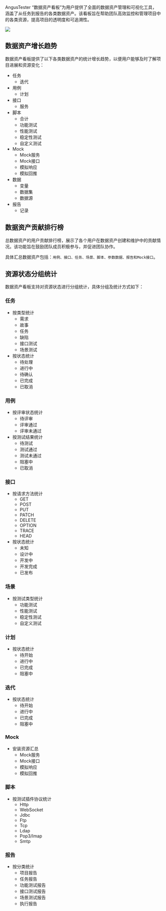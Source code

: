[//]: # (数据资产看板)

[//]: # (=====)

AngusTester “数据资产看板”为用户提供了全面的数据资产管理和可视化工具，涵盖了从任务到报告的各类数据资产。该看板旨在帮助团队高效监控和管理项目中的各类资源，提高项目的透明度和可追溯性。

![](https://bj-c1-prod-files.xcan.cloud/storage/pubapi/v1/file/kanban-dataassets.png?fid=251751339858591814&fpt=LVMHb1kA2tbYDdTvbrtraZMTOrTipveqEQGdqPmn)

## 数据资产增长趋势

数据资产看板提供了以下各类数据资产的统计增长趋势，以便用户能够及时了解项目进展和资源变化：

- 任务
    - 迭代
- 用例
    - 计划
- 接口
    - 服务
- 脚本
    - 合计
    - 功能测试
    - 性能测试
    - 稳定性测试
    - 自定义测试
- Mock
    - Mock服务 
    - Mock接口 
    - 模拟响应 
    - 模拟回推
- 数据
    - 变量
    - 数据集
    - 数据源
- 报告
    - 记录

## 数据资产贡献排行榜

总数据资产的用户贡献排行榜，展示了各个用户在数据资产创建和维护中的贡献情况。该功能旨在鼓励团队成员积极参与，并促进团队协作。

具体汇总数据资产包括：`用例、接口、任务、场景、脚本、参数数据、报告和Mock接口`。

## 资源状态分组统计

数据资产看板支持对资源状态进行分组统计，具体分组及统计方式如下：

### 任务

- 按类型统计
    - 需求
    - 故事
    - 任务
    - 缺陷
    - 接口测试
    - 场景测试
- 按状态统计
    - 待处理
    - 进行中
    - 待确认
    - 已完成
    - 已取消

### 用例

- 按评审状态统计
    - 待评审
    - 评审通过
    - 评审未通过
- 按测试结果统计
    - 待测试
    - 测试通过
    - 测试未通过
    - 阻塞中
    - 已取消

### 接口

- 按请求方法统计
    - GET
    - POST
    - PUT
    - PATCH
    - DELETE
    - OPTION
    - TRACE
    - HEAD
- 按状态统计
    - 未知
    - 设计中
    - 开发中
    - 开发完成
    - 已发布

### 场景

- 按测试类型统计
    - 功能测试
    - 性能测试
    - 稳定性测试
    - 自定义测试

### 计划

- 按状态统计
    - 待开始
    - 进行中
    - 已完成
    - 阻塞中

### 迭代

- 按状态统计
    - 待开始
    - 进行中
    - 已完成
    - 阻塞中
  
### Mock

- 安装资源汇总
    - Mock服务
    - Mock接口
    - 模拟响应
    - 模拟回推

### 脚本

- 按测试插件协议统计
    - Http
    - WebSocket
    - Jdbc
    - Ftp
    - Tcp
    - Ldap
    - Pop3/Imap
    - Smtp

### 报告

- 按分类统计
    - 项目报告
    - 任务报告
    - 功能测试报告
    - 接口测试报告
    - 场景测试报告
    - 执行报告

